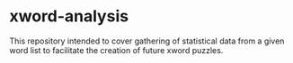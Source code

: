 # xword-analysis
This repository intended to cover gathering of statistical data from a given word list to facilitate the creation of future xword puzzles.
